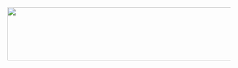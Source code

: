 <a href="https://github.com/devxb/gitanimals">
  <img src="https://render.gitanimals.org/lines/evolsraet?pet-id=1" width="1000" height="120"/>
</a>
